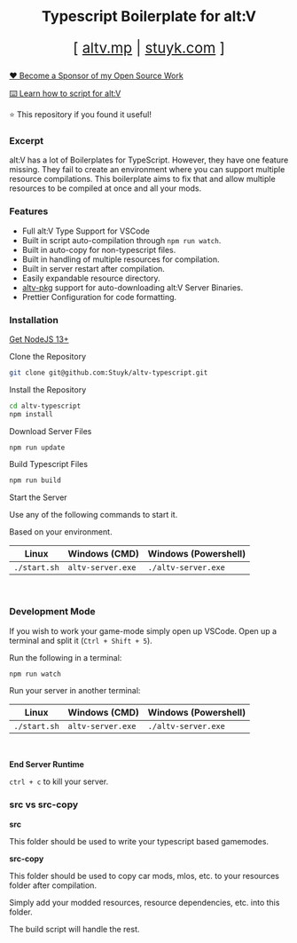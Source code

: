<p align="center" style="font-size: 26px">
	<b>Typescript Boilerplate for alt:V</b>
</p>
<p align="center" style="font-size: 26px">
	[ <a href="https://altv.mp">altv.mp</a> | <a href="https://stuyk.com/">stuyk.com</a> ]
</p>

[❤️ Become a Sponsor of my Open Source Work](https://github.com/sponsors/Stuyk/)

[⌨️ Learn how to script for alt:V](https://stuyk.github.io/altv-javascript-guide/)

⭐ This repository if you found it useful!

### Excerpt

alt:V has a lot of Boilerplates for TypeScript. However, they have one feature missing. They fail to create an environment where you can support multiple resource compilations. This boilerplate aims to fix that and allow multiple resources to be compiled at once and all your mods.

### Features

-   Full alt:V Type Support for VSCode
-   Built in script auto-compilation through `npm run watch`.
-   Built in auto-copy for non-typescript files.
-   Built in handling of multiple resources for compilation.
-   Built in server restart after compilation.
-   Easily expandable resource directory.
-   [altv-pkg](https://github.com/Stuyk/altv-pkg) support for auto-downloading alt:V Server Binaries.
-   Prettier Configuration for code formatting.

### Installation

[Get NodeJS 13+](https://nodejs.org/en/download/current/)

Clone the Repository

```sh
git clone git@github.com:Stuyk/altv-typescript.git
```

Install the Repository

```sh
cd altv-typescript
npm install
```

Download Server Files

```sh
npm run update
```

Build Typescript Files

```sh
npm run build
```

Start the Server

Use any of the following commands to start it.

Based on your environment.

| Linux        | Windows (CMD)     | Windows (Powershell) |
| ------------ | ----------------- | -------------------- |
| `./start.sh` | `altv-server.exe` | `./altv-server.exe`  |

<br />

### Development Mode

If you wish to work your game-mode simply open up VSCode. Open up a terminal and split it (`Ctrl + Shift + 5`).

Run the following in a terminal:

```sh
npm run watch
```

Run your server in another terminal:

| Linux        | Windows (CMD)     | Windows (Powershell) |
| ------------ | ----------------- | -------------------- |
| `./start.sh` | `altv-server.exe` | `./altv-server.exe`  |

<br />

**End Server Runtime**

`ctrl + c` to kill your server.

### src vs src-copy

**src**

This folder should be used to write your typescript based gamemodes.

**src-copy**

This folder should be used to copy car mods, mlos, etc. to your resources folder after compilation.

Simply add your modded resources, resource dependencies, etc. into this folder.

The build script will handle the rest.
